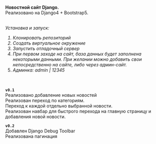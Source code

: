 <strong>Новостной сайт Django.</strong><br />
Реализовано на Django4 + Bootstrap5.<br /><br />

<i>Установка и запуск:<br />
1. Клонировать репозиторий<br />
2. Создать виртуальное окружение
3. Запустить отладочный сервер
4. При первом заходе на сайт, база данных будет заполнена некоторыми данными. При желании можно добавить свои непосредственно на сайте, либо через админ-сайт.<br />
5. Админка: admin | 12345</i> <br /><br /><br />


<code><b>v0.1</b></code><br />   Реализовано добавление новых новостей<br /> Реализован переход по категориям.<br /> Переход к каждой отдельно выбранной новости.<br /> Реализован навбар для быстрого перехода на главную страницу и добавления новой новости. <br />




<code><b>v0.2</b></code><br />
Добавлен Django Debug Toolbar<br />
Реализована пагинация
